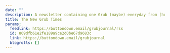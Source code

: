 ```yaml
---
date: ""
description: A newsletter containing one Grub (maybe) everyday from [humdrum](https://humdrum.omg.lol).
title: The New Grub Times
params:
  feedlink: https://buttondown.email/grubjournal/rss
  id: 809dfb61e2fe189a9ce2d0be67d9683c
  link: https://buttondown.email/grubjournal
  blogrolls: []
---
```

